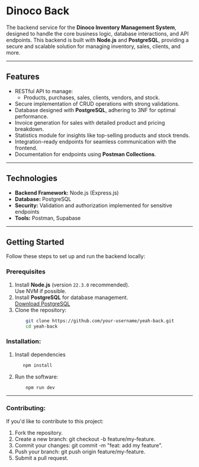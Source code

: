 # **Dinoco Back**

The backend service for the **Dinoco Inventory Management System**, designed to handle the core business logic, database interactions, and API endpoints. This backend is built with **Node.js** and **PostgreSQL**, providing a secure and scalable solution for managing inventory, sales, clients, and more.

---

## **Features**
- RESTful API to manage:
  - Products, purchases, sales, clients, vendors, and stock.
- Secure implementation of CRUD operations with strong validations.
- Database designed with **PostgreSQL**, adhering to 3NF for optimal performance.
- Invoice generation for sales with detailed product and pricing breakdown.
- Statistics module for insights like top-selling products and stock trends.
- Integration-ready endpoints for seamless communication with the frontend.
- Documentation for endpoints using **Postman Collections**.

---

## **Technologies**
- **Backend Framework:** Node.js (Express.js)
- **Database:** PostgreSQL
- **Security:** Validation and authorization implemented for sensitive endpoints
- **Tools:** Postman, Supabase

---

## **Getting Started**
Follow these steps to set up and run the backend locally:

### **Prerequisites**
1. Install **Node.js** (version `22.3.0` recommended).  
   Use NVM if possible.
2. Install **PostgreSQL** for database management.  
   [Download PostgreSQL](https://www.postgresql.org/download/)
3. Clone the repository:
   ```bash
       git clone https://github.com/your-username/yeah-back.git
       cd yeah-back
   ```

### **Installation**:  
1. Install dependencies
    ```bash    
       npm install
    ```
2. Run the software:
   ```bash
       npm run dev
   ```

---

### **Contributing**:
If you'd like to contribute to this project:

1. Fork the repository.
2. Create a new branch: git checkout -b feature/my-feature.
3. Commit your changes: git commit -m "feat: add my feature".
4. Push your branch: git push origin feature/my-feature.
5. Submit a pull request.
